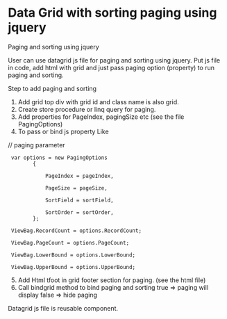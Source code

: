 # Data Grid with sorting paging using jquery
Paging and sorting using jquery

User can use datagrid js file for paging and sorting using jquery. Put js file in code, add html with grid and just pass paging
option (property) to run paging and sorting.
 
 Step to add paging and sorting
 
 1. Add grid top div with grid id and class name is also grid.
 2. Create store procedure or linq query for paging.
 3. Add properties for PageIndex, pagingSize etc (see the file PagingOptions)
 4. To pass or bind js property Like
 
 // paging parameter
 
 
     var options = new PagingOptions
            {     
            
                PageIndex = pageIndex,
                
                PageSize = pageSize,
                
                SortField = sortField,
                
                SortOrder = sortOrder,                
            };
    
     ViewBag.RecordCount = options.RecordCount;
     
     ViewBag.PageCount = options.PageCount;
     
     ViewBag.LowerBound = options.LowerBound;
     
     ViewBag.UpperBound = options.UpperBound;

5. Add Html tfoot in grid footer section for paging. (see the html file)
6. Call bindgrid method to bind paging and sorting 
      true  => paging will display
      false => hide paging 



Datagrid js file is reusable component. 
            
